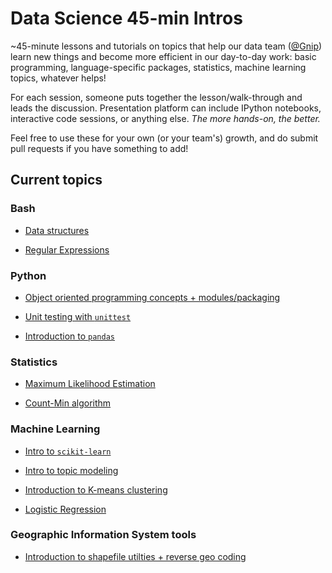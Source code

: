 # Data Science 45-min Intros

~45-minute lessons and tutorials on topics that help our data team ([@Gnip](http://gnip.com)) learn new things and become more efficient in our day-to-day work: basic programming, language-specific packages, statistics, machine learning topics, whatever helps! 

For each session, someone puts together the lesson/walk-through and leads the discussion. Presentation platform can include IPython notebooks, interactive code sessions, or anything else. *The more hands-on, the better.*

Feel free to use these for your own (or your team's) growth, and do submit pull requests if you have something to add! 

## Current topics


### Bash

- [Data structures](bash-201)

- [Regular Expressions](regex-101)


### Python

- [Object oriented programming concepts + modules/packaging](python-oop)

- [Unit testing with ``unittest``](python-unittest)

- [Introduction to ``pandas``](pandas-101)


### Statistics

- [Maximum Likelihood Estimation](max-likelihood)

- [Count-Min algorithm](count-min)


### Machine Learning

- [Intro to ``scikit-learn``](sklearn-101)

- [Intro to topic modeling](topic-modeling-101)

- [Introduction to K-means clustering](k-means)

- [Logistic Regression](logistic-regression)


### Geographic Information System tools

- [Introduction to shapefile utilties + reverse geo coding](gis_tools)




